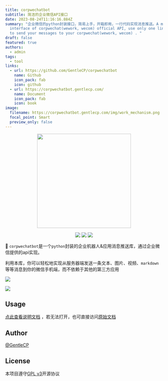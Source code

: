 ```yaml
---
title: corpwechatbot
subtitle: 简洁的企业微信API接口
date: 2023-08-24T11:16:16.884Z
summary: "企业微信的python封装接口，简易上手，开箱即用，一行代码实现消息推送。A more convenient python wrapper
  interface of corpwechat(wework, wecom) official API, use only one line of code
  to send your messages to your corpwechat(wework, wecom) . "
draft: false
featured: true
authors:
  - admin
tags:
  - tool
links:
  - url: https://github.com/GentleCP/corpwechatbot
    name: Github
    icon_pack: fab
    icon: github
  - url: https://corpwechatbot.gentlecp.com/
    name: Document
    icon_pack: fab
    icon: book
image:
  filename: https://corpwechatbot.gentlecp.com/img/work_mechanism.png
  focal_point: Smart
  preview_only: false
---
```

<p align="center">
<a href="https://github.com/GentleCP/corpwechat-bot"><img width="300" src=""></a>
</p>

<p align="center">
<a href="https://hits.seeyoufarm.com"><img src="https://hits.seeyoufarm.com/api/count/incr/badge.svg?url=https%3A%2F%2Fgithub.com%2FGentleCP%2Fcorpwechat-bot&count_bg=%2379C83D&title_bg=%23555555&icon=&icon_color=%23E7E7E7&title=hits&edge_flat=false"/></a>
<a ><img src="https://img.shields.io/badge/python-3.5%2B-blue"/></a>
<a ><img src="https://img.shields.io/pypi/v/corpwechatbot"/></a>
</p>

👋 `corpwechatbot`是一个`python`封装的企业机器人&应用消息推送库，通过企业微信提供的api实现。

利用本库，你可以轻松地实现从服务器端发送一条文本、图片、视频、`markdown`等等消息到你的微信手机端，而不依赖于其他的第三方应用

![](https://github.com/GentleCP/corpwechatbot/raw/master/docs/img/work_mechanism.png)

![](https://github.com/GentleCP/corpwechatbot/raw/master/docs/img/app_msgsend.gif)
## Usage
[点此查看说明文档](https://corpwechatbot.gentlecp.com) ，若无法打开，也可直接访问[原始文档](https://github.com/GentleCP/corpwechatbot/raw/master/docs/docs/index.md)

## Author

[@GentleCP](https://github.com/GentleCP)

## License

本项目遵守[GPL v3](LICENSE)开源协议



